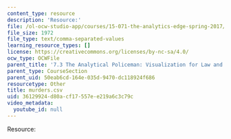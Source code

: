 ```yaml
---
content_type: resource
description: 'Resource:'
file: /ol-ocw-studio-app/courses/15-071-the-analytics-edge-spring-2017/36129924d80acf17557ee219a6c3c79c_murders.csv
file_size: 1972
file_type: text/comma-separated-values
learning_resource_types: []
license: https://creativecommons.org/licenses/by-nc-sa/4.0/
ocw_type: OCWFile
parent_title: '7.3 The Analytical Policeman: Visualization for Law and Order'
parent_type: CourseSection
parent_uid: 50eab6cd-164e-035d-9470-dc118924f686
resourcetype: Other
title: murders.csv
uid: 36129924-d80a-cf17-557e-e219a6c3c79c
video_metadata:
  youtube_id: null
---
```

Resource: